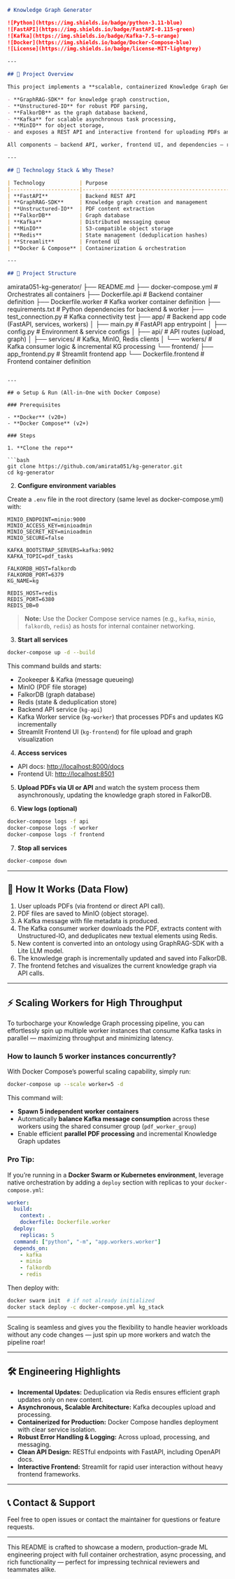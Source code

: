 ```markdown
# Knowledge Graph Generator

![Python](https://img.shields.io/badge/python-3.11-blue)
![FastAPI](https://img.shields.io/badge/FastAPI-0.115-green)
![Kafka](https://img.shields.io/badge/Kafka-7.5-orange)
![Docker](https://img.shields.io/badge/Docker-Compose-blue)
![License](https://img.shields.io/badge/license-MIT-lightgrey)

---

## 🚀 Project Overview

This project implements a **scalable, containerized Knowledge Graph Generator** that processes PDF documents, extracts semantic information, and constructs an evolving knowledge graph. It leverages:

- **GraphRAG-SDK** for knowledge graph construction,
- **Unstructured-IO** for robust PDF parsing,
- **FalkorDB** as the graph database backend,
- **Kafka** for scalable asynchronous task processing,
- **MinIO** for object storage,
- and exposes a REST API and interactive frontend for uploading PDFs and visualizing the knowledge graph.

All components — backend API, worker, frontend UI, and dependencies — run in isolated Docker containers orchestrated by Docker Compose for ease of deployment and scaling.

---

## 🧠 Technology Stack & Why These?

| Technology           | Purpose                                             | Why Chosen                                                                                          |
|----------------------|-----------------------------------------------------|---------------------------------------------------------------------------------------------------|
| **FastAPI**          | Backend REST API                                   | Ultra-fast async framework, automatic docs, easy to extend                                       |
| **GraphRAG-SDK**     | Knowledge graph creation and management             | Dedicated SDK with advanced graph processing capabilities                                        |
| **Unstructured-IO**  | PDF content extraction                               | High-quality extraction from complex PDFs, supports many layouts                                 |
| **FalkorDB**         | Graph database                                      | Efficient, Redis-protocol-compatible, built for graph workloads                                  |
| **Kafka**            | Distributed messaging queue                          | Reliable, scalable async task orchestration                                                     |
| **MinIO**            | S3-compatible object storage                         | Simple, scalable object storage ideal for PDFs                                                  |
| **Redis**            | State management (deduplication hashes)             | Fast in-memory store for tracking processed files and elements                                  |
| **Streamlit**        | Frontend UI                                         | Rapid, Pythonic frontend to upload files and visualize graphs                                   |
| **Docker & Compose** | Containerization & orchestration                     | Unified environment, easy multi-service management, ensures consistency across machines         |

---

## 📁 Project Structure

```

amirata051-kg-generator/
├── README.md
├── docker-compose.yml       # Orchestrates all containers
├── Dockerfile.api           # Backend container definition
├── Dockerfile.worker        # Kafka worker container definition
├── requirements.txt         # Python dependencies for backend & worker
├── test\_connection.py       # Kafka connectivity test
├── app/                    # Backend app code (FastAPI, services, workers)
│   ├── main.py              # FastAPI app entrypoint
│   ├── config.py            # Environment & service configs
│   ├── api/                 # API routes (upload, graph)
│   ├── services/            # Kafka, MinIO, Redis clients
│   └── workers/             # Kafka consumer logic & incremental KG processing
└── frontend/
├── app\_frontend.py      # Streamlit frontend app
└── Dockerfile.frontend  # Frontend container definition

````

---

## ⚙️ Setup & Run (All-in-One with Docker Compose)

### Prerequisites

- **Docker** (v20+)
- **Docker Compose** (v2+)

### Steps

1. **Clone the repo**

```bash
git clone https://github.com/amirata051/kg-generator.git
cd kg-generator
````

2. **Configure environment variables**

Create a `.env` file in the root directory (same level as docker-compose.yml) with:

```env
MINIO_ENDPOINT=minio:9000
MINIO_ACCESS_KEY=minioadmin
MINIO_SECRET_KEY=minioadmin
MINIO_SECURE=false

KAFKA_BOOTSTRAP_SERVERS=kafka:9092
KAFKA_TOPIC=pdf_tasks

FALKORDB_HOST=falkordb
FALKORDB_PORT=6379
KG_NAME=kg

REDIS_HOST=redis
REDIS_PORT=6380
REDIS_DB=0
```

> **Note:** Use the Docker Compose service names (e.g., `kafka`, `minio`, `falkordb`, `redis`) as hosts for internal container networking.

3. **Start all services**

```bash
docker-compose up -d --build
```

This command builds and starts:

* Zookeeper & Kafka (message queueing)
* MinIO (PDF file storage)
* FalkorDB (graph database)
* Redis (state & deduplication store)
* Backend API service (`kg-api`)
* Kafka Worker service (`kg-worker`) that processes PDFs and updates KG incrementally
* Streamlit Frontend UI (`kg-frontend`) for file upload and graph visualization

4. **Access services**

* API docs: [http://localhost:8000/docs](http://localhost:8000/docs)
* Frontend UI: [http://localhost:8501](http://localhost:8501)

5. **Upload PDFs via UI or API** and watch the system process them asynchronously, updating the knowledge graph stored in FalkorDB.

6. **View logs (optional)**

```bash
docker-compose logs -f api
docker-compose logs -f worker
docker-compose logs -f frontend
```

7. **Stop all services**

```bash
docker-compose down
```

---

## 🧩 How It Works (Data Flow)

1. User uploads PDFs (via frontend or direct API call).
2. PDF files are saved to MinIO (object storage).
3. A Kafka message with file metadata is produced.
4. The Kafka consumer worker downloads the PDF, extracts content with Unstructured-IO, and deduplicates new textual elements using Redis.
5. New content is converted into an ontology using GraphRAG-SDK with a Lite LLM model.
6. The knowledge graph is incrementally updated and saved into FalkorDB.
7. The frontend fetches and visualizes the current knowledge graph via API calls.

---

## ⚡ Scaling Workers for High Throughput

To turbocharge your Knowledge Graph processing pipeline, you can effortlessly spin up multiple worker instances that consume Kafka tasks in parallel — maximizing throughput and minimizing latency.

### How to launch 5 worker instances concurrently?

With Docker Compose’s powerful scaling capability, simply run:

```bash
docker-compose up --scale worker=5 -d
```

This command will:

* **Spawn 5 independent worker containers**
* Automatically **balance Kafka message consumption** across these workers using the shared consumer group (`pdf_worker_group`)
* Enable efficient **parallel PDF processing** and incremental Knowledge Graph updates

### Pro Tip:

If you’re running in a **Docker Swarm or Kubernetes environment**, leverage native orchestration by adding a `deploy` section with replicas to your `docker-compose.yml`:

```yaml
worker:
  build:
    context: .
    dockerfile: Dockerfile.worker
  deploy:
    replicas: 5
  command: ["python", "-m", "app.workers.worker"]
  depends_on:
    - kafka
    - minio
    - falkordb
    - redis
```

Then deploy with:

```bash
docker swarm init  # if not already initialized
docker stack deploy -c docker-compose.yml kg_stack
```

---

Scaling is seamless and gives you the flexibility to handle heavier workloads without any code changes — just spin up more workers and watch the pipeline roar!

---

## 🛠️ Engineering Highlights

* **Incremental Updates:** Deduplication via Redis ensures efficient graph updates only on new content.
* **Asynchronous, Scalable Architecture:** Kafka decouples upload and processing.
* **Containerized for Production:** Docker Compose handles deployment with clear service isolation.
* **Robust Error Handling & Logging:** Across upload, processing, and messaging.
* **Clean API Design:** RESTful endpoints with FastAPI, including OpenAPI docs.
* **Interactive Frontend:** Streamlit for rapid user interaction without heavy frontend frameworks.

---

## 📞 Contact & Support

Feel free to open issues or contact the maintainer for questions or feature requests.

---

This README is crafted to showcase a modern, production-grade ML engineering project with full container orchestration, async processing, and rich functionality — perfect for impressing technical reviewers and teammates alike.

```
```
